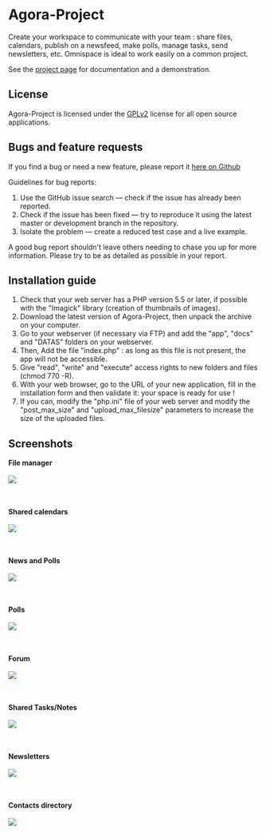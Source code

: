 # Agora-Project 

Create your workspace to communicate with your team : share files, calendars, publish on a newsfeed, make polls, manage tasks, send newsletters, etc. Omnispace is ideal to work easily on a common project.

See the [project page](https://www.agora-project.net/?curTrad=english) for documentation and a demonstration.


## License

Agora-Project is licensed under the [GPLv2](http://choosealicense.com/licenses/gpl-3.0) license for all open source applications.


## Bugs and feature requests

If you find a bug or need a new feature, please report it [here on Github](https://github.com/xech/agora-project/issues)

Guidelines for bug reports:

1. Use the GitHub issue search — check if the issue has already been reported.
2. Check if the issue has been fixed — try to reproduce it using the latest master or development branch in the repository.
3. Isolate the problem — create a reduced test case and a live example.

A good bug report shouldn't leave others needing to chase you up for more information.
Please try to be as detailed as possible in your report.


## Installation guide

1. Check that your web server has a PHP version 5.5 or later, if possible with the "Imagick" library (creation of thumbnails of images).
2. Download the latest version of Agora-Project, then unpack the archive on your computer.
3. Go to your webserver (if necessary via FTP) and add the "app", "docs" and "DATAS" folders on your webserver.
4. Then, Add the file "index.php" : as long as this file is not present, the app will not be accessible.
5. Give "read", "write" and "execute" access rights to new folders and files (chmod 770 -R).
6. With your web browser, go to the URL of your new application, fill in the installation form and then validate it: your space is ready for use !
7. If you can, modify the "php.ini" file of your web server and modify the "post_max_size" and "upload_max_filesize" parameters to increase the size of the uploaded files.


## Screenshots
<p align="center">

  <b>File manager</b><br><br>
  <img src="https://www.agora-project.net/app/img/screenshots/file.jpg"><br><br><br>
 
  <b>Shared calendars</b><br><br>
  <img src="https://www.agora-project.net/app/img/screenshots/calendar.jpg"><br><br><br>

  <b>News and Polls</b><br><br>
  <img src="https://www.agora-project.net/app/img/screenshots/dashboard.jpg"><br><br><br>


  <b>Polls</b><br><br>
  <img src="https://www.agora-project.net/app/img/screenshots/dashboardPoll.jpg"><br><br><br>

  <b>Forum</b><br><br>
  <img src="https://www.agora-project.net/app/img/screenshots/forum.jpg"><br><br><br>

  <b>Shared Tasks/Notes</b><br><br>
  <img src="https://www.agora-project.net/app/img/screenshots/task.jpg"><br><br><br>

  <b>Newsletters</b><br><br>
  <img src="https://www.agora-project.net/app/img/screenshots/mail.jpg"><br><br><br>

  <b>Contacts directory</b><br><br>
  <img src="https://www.agora-project.net/app/img/screenshots/contact.jpg">
</p>
